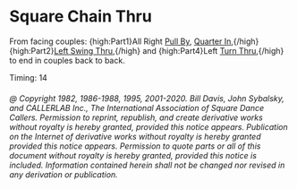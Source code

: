 
# Square Chain Thru

From facing couples:
{high:Part1}All Right [Pull By](../b1/pull_by.md),
[Quarter In](quarter_in.md),{/high}
{high:Part2}[Left Swing Thru](../b2/swing_thru.md),{/high}
and {high:Part4}Left [Turn Thru](../ms/turn_thru.md),{/high}
to end in couples back to back.

Timing: 14

###### @ Copyright 1982, 1986-1988, 1995, 2001-2020. Bill Davis, John Sybalsky, and CALLERLAB Inc., The International Association of Square Dance Callers. Permission to reprint, republish, and create derivative works without royalty is hereby granted, provided this notice appears. Publication on the Internet of derivative works without royalty is hereby granted provided this notice appears. Permission to quote parts or all of this document without royalty is hereby granted, provided this notice is included. Information contained herein shall not be changed nor revised in any derivation or publication.
